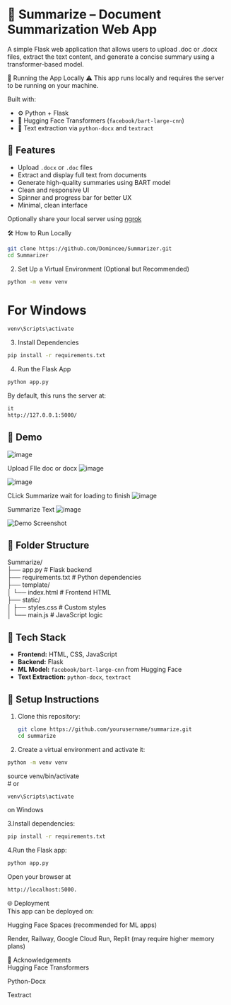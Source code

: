 

# 📝 Summarize – Document Summarization Web App
A simple Flask web application that allows users to upload .doc or .docx files, extract the text content, and generate a concise summary using a transformer-based model.

🚀 Running the App Locally
⚠️ This app runs locally and requires the server to be running on your machine.

Built with:
- ⚙️ Python + Flask
- 🤗 Hugging Face Transformers (`facebook/bart-large-cnn`)
- 🧠 Text extraction via `python-docx` and `textract`

## 🚀 Features

- Upload `.docx` or `.doc` files
- Extract and display full text from documents
- Generate high-quality summaries using BART model
- Clean and responsive UI
- Spinner and progress bar for better UX
- Minimal, clean interface

Optionally share your local server using <a href="https://ngrok.com/"> ngrok </a>

🛠 How to Run Locally
 ```bash 
git clone https://github.com/Domincee/Summarizer.git
cd Summarizer

 ```   
2. Set Up a Virtual Environment (Optional but Recommended)
 ```bash 
python -m venv venv
 ```   
# For Windows
 ```bash 
venv\Scripts\activate
 ```
3. Install Dependencies
 ```bash 
pip install -r requirements.txt

 ```
4. Run the Flask App
 ```bash 
python app.py
 ```

By default, this runs the server at:
 ```bash 
it
http://127.0.0.1:5000/
 ```

## 📸 Demo
![image](https://github.com/user-attachments/assets/6e4df41b-353e-4302-b9ab-c063f2208c14)


Upload FIle doc or docx
![image](https://github.com/user-attachments/assets/84fe57c2-3f2b-4bb4-b805-f36392fa2df2)

![image](https://github.com/user-attachments/assets/c557591a-924c-405b-8fd4-1683bd8c52cd)

CLick Summarize
wait for loading to finish
![image](https://github.com/user-attachments/assets/ab724396-8f42-4a25-abd0-d63fbd43c14c)


Summarize Text
![image](https://github.com/user-attachments/assets/7df5714a-3dca-45f9-9f2b-2d670856436e)




![Demo Screenshot](screenshot.png) <!-- Optional: Add a screenshot of your app -->

## 📂 Folder Structure

Summarize/ <br>
├── app.py # Flask backend <br>
├── requirements.txt # Python dependencies <br>
├── template/ <br>
│ └── index.html # Frontend HTML <br>
├── static/ <br>
│ ├── styles.css # Custom styles <br>
│ └── main.js # JavaScript logic <br>



## 🧪 Tech Stack

- **Frontend:** HTML, CSS, JavaScript
- **Backend:** Flask
- **ML Model:** `facebook/bart-large-cnn` from Hugging Face
- **Text Extraction:** `python-docx`, `textract`

## 🧰 Setup Instructions

1. Clone this repository:
   ```bash
   git clone https://github.com/yourusername/summarize.git
   cd summarize

2. Create a virtual environment and activate it:
 ```bash
 python -m venv venv
  ```
source venv/bin/activate <br> # or <br>
 ```bash
 venv\Scripts\activate
 ```
 on Windows

3.Install dependencies:<br>
```bash 
pip install -r requirements.txt 
```

4.Run the Flask app:
```bash 
python app.py
```
Open your browser at 
```bash 
http://localhost:5000.
```

🌐 Deployment <br>
This app can be deployed on:<br>

Hugging Face Spaces (recommended for ML apps)<br>

Render, Railway, Google Cloud Run, Replit (may require higher memory plans)<br>

🙌 Acknowledgements <br>
Hugging Face Transformers<br>

Python-Docx<br>

Textract<br>
